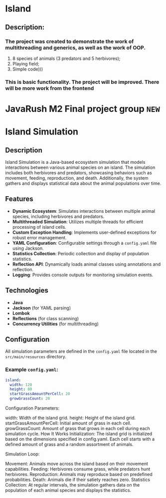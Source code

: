 # Island

## Description:
### The project was created to demonstrate the work of multithreading and generics, as well as the work of OOP.

1. 8 species of animals (3 predators and 5 herbivores);
2. Playing field;
3. Simple code)))

### This is basic functionality. The project will be improved. There will be more work from the frontend
# JavaRush M2 Final project group `NEW`
# Island Simulation

## Description

Island Simulation is a Java-based ecosystem simulation that models interactions between various animal species on an island. The simulation includes both herbivores and predators, showcasing behaviors such as movement, feeding, reproduction, and death. Additionally, the system gathers and displays statistical data about the animal populations over time.

## Features

- **Dynamic Ecosystem**: Simulates interactions between multiple animal species, including herbivores and predators.
- **Multithreaded Simulation**: Utilizes multiple threads for efficient processing of island cells.
- **Custom Exception Handling**: Implements user-defined exceptions for robust error management.
- **YAML Configuration**: Configurable settings through a `config.yaml` file using Jackson.
- **Statistics Collection**: Periodic collection and display of population statistics.
- **Reflection API**: Dynamically loads animal classes using annotations and reflection.
- **Logging**: Provides console outputs for monitoring simulation events.

## Technologies

- **Java**
- **Jackson** (for YAML parsing)
- **Lombok**
- **Reflections** (for class scanning)
- **Concurrency Utilities** (for multithreading)

## Configuration

All simulation parameters are defined in the `config.yaml` file located in the `src/main/resources` directory.

### Example `config.yaml`:

```yaml
island:
  width: 120
  height: 80
  startGrassAmountPerCell: 20
  growGrassCount: 20
```
Configuration Parameters:

width: Width of the island grid.
height: Height of the island grid.
startGrassAmountPerCell: Initial amount of grass in each cell.
growGrassCount: Amount of grass that grows in each cell during each simulation cycle.
How It Works
Initialization: The island grid is initialized based on the dimensions specified in config.yaml. Each cell starts with a defined amount of grass and a random assortment of animals.

Simulation Loop:

Movement: Animals move across the island based on their movement capabilities.
Feeding: Herbivores consume grass, while predators hunt herbivores.
Reproduction: Animals may reproduce based on predefined probabilities.
Death: Animals die if their satiety reaches zero.
Statistics Collection: At regular intervals, the simulation gathers data on the population of each animal species and displays the statistics.

